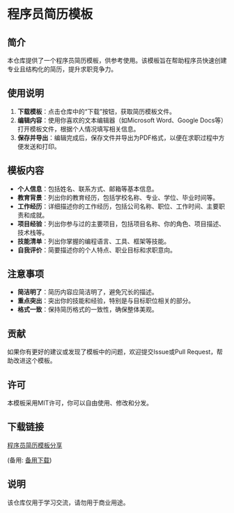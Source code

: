 # 程序员简历模板

## 简介

本仓库提供了一个程序员简历模板，供参考使用。该模板旨在帮助程序员快速创建专业且结构化的简历，提升求职竞争力。

## 使用说明

1. **下载模板**：点击仓库中的“下载”按钮，获取简历模板文件。
2. **编辑内容**：使用你喜欢的文本编辑器（如Microsoft Word、Google Docs等）打开模板文件，根据个人情况填写相关信息。
3. **保存并导出**：编辑完成后，保存文件并导出为PDF格式，以便在求职过程中方便发送和打印。

## 模板内容

- **个人信息**：包括姓名、联系方式、邮箱等基本信息。
- **教育背景**：列出你的教育经历，包括学校名称、专业、学位、毕业时间等。
- **工作经历**：详细描述你的工作经历，包括公司名称、职位、工作时间、主要职责和成就。
- **项目经验**：列出你参与过的主要项目，包括项目名称、你的角色、项目描述、技术栈等。
- **技能清单**：列出你掌握的编程语言、工具、框架等技能。
- **自我评价**：简要描述你的个人特点、职业目标和求职意向。

## 注意事项

- **简洁明了**：简历内容应简洁明了，避免冗长的描述。
- **重点突出**：突出你的技能和经验，特别是与目标职位相关的部分。
- **格式一致**：保持简历格式的一致性，确保整体美观。

## 贡献

如果你有更好的建议或发现了模板中的问题，欢迎提交Issue或Pull Request，帮助改进这个模板。

## 许可

本模板采用MIT许可，你可以自由使用、修改和分发。

## 下载链接
[程序员简历模板分享](https://pan.quark.cn/s/9cab12a7f00c) 

(备用: [备用下载](https://pan.baidu.com/s/1q2avuxh7vNUbGGzsb3gpZQ?pwd=1234))

## 说明

该仓库仅用于学习交流，请勿用于商业用途。
